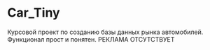 # Car_Tiny
 Курсовой проект по созданию базы данных рынка автомобилей. Функционал прост и понятен. РЕКЛАМА ОТСУТСТВУЕТ
